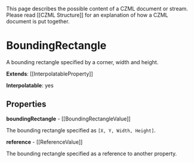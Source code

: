 This page describes the possible content of a CZML document or stream.  Please read [[CZML Structure]] for an explanation of how a CZML document is put together.

# BoundingRectangle

A bounding rectangle specified by a corner, width and height.

**Extends**: [[InterpolatableProperty]]

**Interpolatable**: yes

## Properties

**boundingRectangle** - [[BoundingRectangleValue]]

The bounding rectangle specified as `[X, Y, Width, Height]`.


**reference** - [[ReferenceValue]]

The bounding rectangle specified as a reference to another property.



